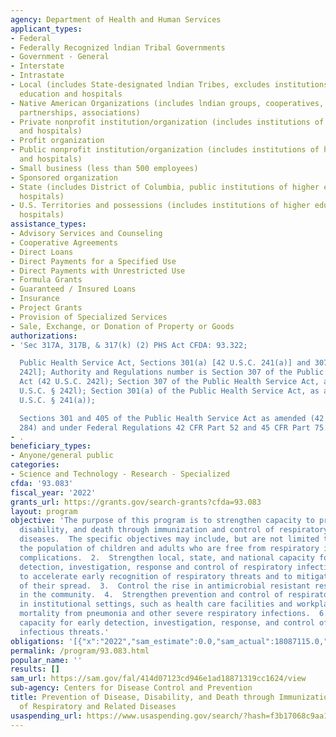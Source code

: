 ```yaml
---
agency: Department of Health and Human Services
applicant_types:
- Federal
- Federally Recognized lndian Tribal Governments
- Government - General
- Interstate
- Intrastate
- Local (includes State-designated lndian Tribes, excludes institutions of higher
  education and hospitals
- Native American Organizations (includes lndian groups, cooperatives, corporations,
  partnerships, associations)
- Private nonprofit institution/organization (includes institutions of higher education
  and hospitals)
- Profit organization
- Public nonprofit institution/organization (includes institutions of higher education
  and hospitals)
- Small business (less than 500 employees)
- Sponsored organization
- State (includes District of Columbia, public institutions of higher education and
  hospitals)
- U.S. Territories and possessions (includes institutions of higher education and
  hospitals)
assistance_types:
- Advisory Services and Counseling
- Cooperative Agreements
- Direct Loans
- Direct Payments for a Specified Use
- Direct Payments with Unrestricted Use
- Formula Grants
- Guaranteed / Insured Loans
- Insurance
- Project Grants
- Provision of Specialized Services
- Sale, Exchange, or Donation of Property or Goods
authorizations:
- 'Sec 317A, 317B, & 317(k) (2) PHS Act CFDA: 93.322;

  Public Health Service Act, Sections 301(a) [42 U.S.C. 241(a)] and 307 [42 U.S.C.
  242l]; Authority and Regulations number is Section 307 of the Public Health Service
  Act (42 U.S.C. 242l); Section 307 of the Public Health Service Act, as amended (42
  U.S.C. § 242l); Section 301(a) of the Public Health Service Act, as amended (42
  U.S.C. § 241(a));

  Sections 301 and 405 of the Public Health Service Act as amended (42 USC 241 and
  284) and under Federal Regulations 42 CFR Part 52 and 45 CFR Part 75.'
- .
beneficiary_types:
- Anyone/general public
categories:
- Science and Technology - Research - Specialized
cfda: '93.083'
fiscal_year: '2022'
grants_url: https://grants.gov/search-grants?cfda=93.083
layout: program
objective: 'The purpose of this program is to strengthen capacity to prevent disease,
  disability, and death through immunization and control of respiratory and related
  diseases.  The specific objectives may include, but are not limited to: 1.  Increase
  the population of children and adults who are free from respiratory infectious disease
  complications.  2.  Strengthen local, state, and national capacity for the early
  detection, investigation, response and control of respiratory infections in order
  to accelerate early recognition of respiratory threats and to mitigate the impact
  of their spread.  3.  Control the rise in antimicrobial resistant respiratory infections
  in the community.  4.  Strengthen prevention and control of respiratory infections
  in institutional settings, such as health care facilities and workplaces. 5.  Reduce
  mortality from pneumonia and other severe respiratory infections.  6.  Strengthen
  capacity for early detection, investigation, response, and control of respiratory
  infectious threats.'
obligations: '[{"x":"2022","sam_estimate":0.0,"sam_actual":18087115.0,"usa_spending_actual":17001459.89},{"x":"2023","sam_estimate":18087115.0,"sam_actual":0.0,"usa_spending_actual":11426662.48},{"x":"2024","sam_estimate":18087115.0,"sam_actual":0.0,"usa_spending_actual":24876401.28}]'
permalink: /program/93.083.html
popular_name: ''
results: []
sam_url: https://sam.gov/fal/414d07123cd946e1ad18871319cc1624/view
sub-agency: Centers for Disease Control and Prevention
title: Prevention of Disease, Disability, and Death through Immunization and Control
  of Respiratory and Related Diseases
usaspending_url: https://www.usaspending.gov/search/?hash=f3b17068c9aa1684fac367b0758fbd77
---
```


